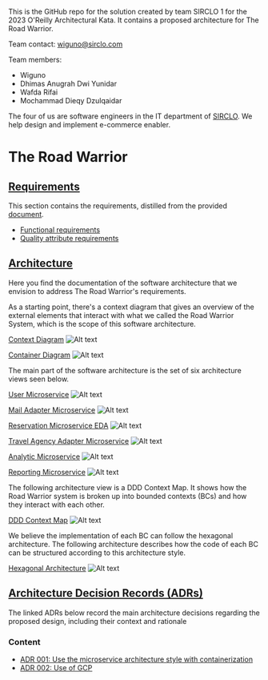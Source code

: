 This is the GitHub repo for the solution created by team SIRCLO 1 for the 2023 O'Reilly Architectural Kata. It contains a proposed architecture for The Road Warrior.

Team contact: wiguno@sirclo.com

Team members:
* Wiguno
* Dhimas Anugrah Dwi Yunidar
* Wafda Rifai
* Mochammad Dieqy Dzulqaidar

The four of us are software engineers in the IT department of [SIRCLO](https://www.sirclo.com/). We help design and implement e-commerce enabler.

# The Road Warrior

## [Requirements](./requirements)

This section contains the requirements, distilled from the provided [document](requirements/requirements.pdf).

* [Functional requirements](requirements/functional.md)
* [Quality attribute requirements](requirements/quality-attribute.md)

## [Architecture](./architecture)

Here you find the documentation of the software architecture that we envision to address The Road Warrior's requirements.

As a starting point, there's a context diagram that gives an overview of the external elements that interact with what we called the Road Warrior System, which is the scope of this software architecture.

[Context Diagram](architecture/context-diagram.md)
![Alt text](images/context-diagram.png?raw=true "Context Diagram")

[Container Diagram](architecture/container-diagram.md)
![Alt text](images/container-diagram.png?raw=true "Container Diagram")

The main part of the software architecture is the set of six architecture views seen below.

[User Microservice](architecture/user-microservice.md)
![Alt text](images/user-microservice.png?raw=true "User Microservice")

[Mail Adapter Microservice](architecture/mail-adapter-microservice.md)
![Alt text](images/mail-adapter-microservice.png?raw=true "Mail Adapter Microservice")

[Reservation Microservice EDA](architecture/reservation-microservice-eda.md)
![Alt text](images/reservation-microservice-eda.png?raw=true "Reservation Microservice EDA")

[Travel Agency Adapter Microservice](architecture/travel-agency-adapter-microservice.md)
![Alt text](images/travel-agency-adapter-microservice.png?raw=true "Travel Agency Adapter Microservice")

[Analytic Microservice](architecture/analytic-microservice.md)
![Alt text](images/analytic-microservice.png?raw=true "Analytic Microservice")

[Reporting Microservice](architecture/reporting-microservice.md)
![Alt text](images/reporting-microservice.png?raw=true "Reporting Microservice")

The following architecture view is a DDD Context Map. It shows how the Road Warrior system is broken up into bounded contexts (BCs) and how they interact with each other.

[DDD Context Map](architecture/ddd-context-map.md)
![Alt text](images/ddd-context-map.png?raw=true "DDD Context Map")

We believe the implementation of each BC can follow the hexagonal architecture. The following architecture describes how the code of each BC can be structured according to this architecture style.

[Hexagonal Architecture](architecture/hexagonal-architecture.md)
![Alt text](images/hexagonal-architecture.png?raw=true "Hexagonal Architecture")

## [Architecture Decision Records (ADRs)](./ADRs)

The linked ADRs below record the main architecture decisions regarding the proposed design, including their context and rationale

### Content
- [ADR 001: Use the microservice architecture style with containerization](./ADRs/001-use-of-microservices-style.md)
- [ADR 002: Use of GCP](./ADRs/002-use-of-gcp.md)
